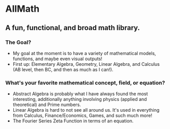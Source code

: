 # AllMath
## A fun, functional, and broad math library. 
### The Goal?
  - My goal at the moment is to have a variety of mathematical models, functions, and maybe even visual outputs!
  - First up: Elementary Algebra, Geometry, Linear Algebra, and Calculus (AB level, then BC, and then as much as I can!). 
### What's your favorite mathematical concept, field, or equation?
  - Abstract Algebra is probably what I have always found the most interesting, additionally anything involving physics (applied and theoretical) and Prime numbers.
  - Linear Algebra is hard to not see all around us. It's used in everything from Calculus, Finance/Economics, Games, and such much more!
  - The Fourier Series Zeta Function in terms of an equation.
